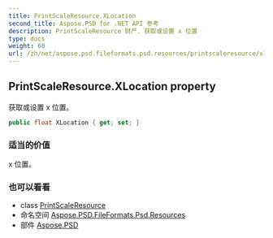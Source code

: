```yaml
---
title: PrintScaleResource.XLocation
second_title: Aspose.PSD for .NET API 参考
description: PrintScaleResource 财产. 获取或设置 x 位置
type: docs
weight: 60
url: /zh/net/aspose.psd.fileformats.psd.resources/printscaleresource/xlocation/
---
```

## PrintScaleResource.XLocation property

获取或设置 x 位置。

```csharp
public float XLocation { get; set; }
```

### 适当的价值

x 位置。

### 也可以看看

* class [PrintScaleResource](../)
* 命名空间 [Aspose.PSD.FileFormats.Psd.Resources](../../printscaleresource/)
* 部件 [Aspose.PSD](../../../)


